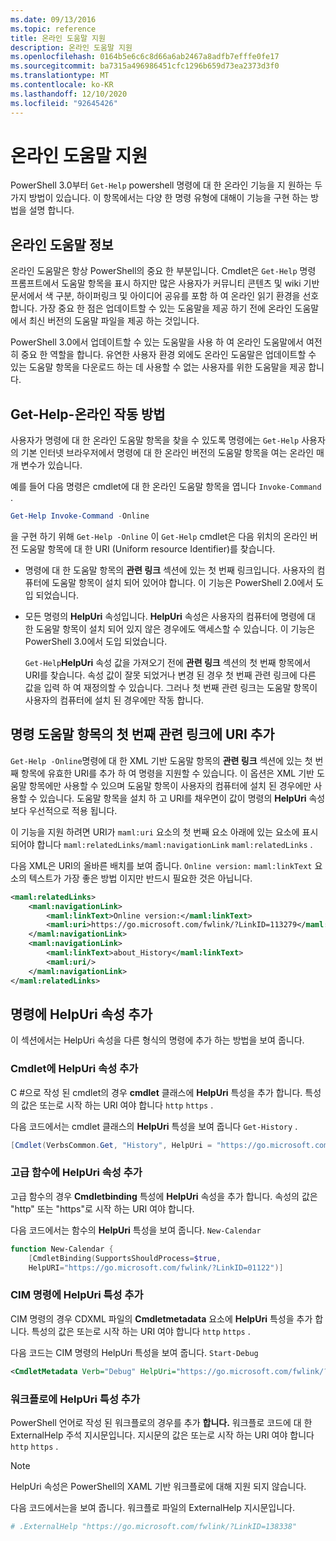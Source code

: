 ```yaml
---
ms.date: 09/13/2016
ms.topic: reference
title: 온라인 도움말 지원
description: 온라인 도움말 지원
ms.openlocfilehash: 0164b5e6c6c8d66a6ab2467a8adfb7efffe0fe17
ms.sourcegitcommit: ba7315a496986451cfc1296b659d73ea2373d3f0
ms.translationtype: MT
ms.contentlocale: ko-KR
ms.lasthandoff: 12/10/2020
ms.locfileid: "92645426"
---
```

# <a name="supporting-online-help"></a>온라인 도움말 지원

PowerShell 3.0부터 `Get-Help` powershell 명령에 대 한 온라인 기능을 지 원하는 두 가지 방법이 있습니다. 이 항목에서는 다양 한 명령 유형에 대해이 기능을 구현 하는 방법을 설명 합니다.

## <a name="about-online-help"></a>온라인 도움말 정보

온라인 도움말은 항상 PowerShell의 중요 한 부분입니다. Cmdlet은 `Get-Help` 명령 프롬프트에서 도움말 항목을 표시 하지만 많은 사용자가 커뮤니티 콘텐츠 및 wiki 기반 문서에서 색 구분, 하이퍼링크 및 아이디어 공유를 포함 하 여 온라인 읽기 환경을 선호 합니다. 가장 중요 한 점은 업데이트할 수 있는 도움말을 제공 하기 전에 온라인 도움말에서 최신 버전의 도움말 파일을 제공 하는 것입니다.

PowerShell 3.0에서 업데이트할 수 있는 도움말을 사용 하 여 온라인 도움말에서 여전히 중요 한 역할을 합니다. 유연한 사용자 환경 외에도 온라인 도움말은 업데이트할 수 있는 도움말 항목을 다운로드 하는 데 사용할 수 없는 사용자를 위한 도움말을 제공 합니다.

## <a name="how-get-help--online-works"></a>Get-Help-온라인 작동 방법

사용자가 명령에 대 한 온라인 도움말 항목을 찾을 수 있도록 명령에는 `Get-Help` 사용자의 기본 인터넷 브라우저에서 명령에 대 한 온라인 버전의 도움말 항목을 여는 온라인 매개 변수가 있습니다.

예를 들어 다음 명령은 cmdlet에 대 한 온라인 도움말 항목을 엽니다 `Invoke-Command` .

```powershell
Get-Help Invoke-Command -Online
```

을 구현 하기 위해 `Get-Help -Online` 이 `Get-Help` cmdlet은 다음 위치의 온라인 버전 도움말 항목에 대 한 URI (Uniform resource Identifier)를 찾습니다.

- 명령에 대 한 도움말 항목의 **관련 링크** 섹션에 있는 첫 번째 링크입니다. 사용자의 컴퓨터에 도움말 항목이 설치 되어 있어야 합니다. 이 기능은 PowerShell 2.0에서 도입 되었습니다.

- 모든 명령의 **HelpUri** 속성입니다. **HelpUri** 속성은 사용자의 컴퓨터에 명령에 대 한 도움말 항목이 설치 되어 있지 않은 경우에도 액세스할 수 있습니다. 이 기능은 PowerShell 3.0에서 도입 되었습니다.

  `Get-Help`**HelpUri** 속성 값을 가져오기 전에 **관련 링크** 섹션의 첫 번째 항목에서 URI를 찾습니다. 속성 값이 잘못 되었거나 변경 된 경우 첫 번째 관련 링크에 다른 값을 입력 하 여 재정의할 수 있습니다. 그러나 첫 번째 관련 링크는 도움말 항목이 사용자의 컴퓨터에 설치 된 경우에만 작동 합니다.

## <a name="adding-a-uri-to-the-first-related-link-of-a-command-help-topic"></a>명령 도움말 항목의 첫 번째 관련 링크에 URI 추가

`Get-Help -Online`명령에 대 한 XML 기반 도움말 항목의 **관련 링크** 섹션에 있는 첫 번째 항목에 유효한 URI를 추가 하 여 명령을 지원할 수 있습니다. 이 옵션은 XML 기반 도움말 항목에만 사용할 수 있으며 도움말 항목이 사용자의 컴퓨터에 설치 된 경우에만 사용할 수 있습니다. 도움말 항목을 설치 하 고 URI를 채우면이 값이 명령의 **HelpUri** 속성 보다 우선적으로 적용 됩니다.

이 기능을 지원 하려면 URI가 `maml:uri` 요소의 첫 번째 요소 아래에 있는 요소에 표시 되어야 합니다 `maml:relatedLinks/maml:navigationLink` `maml:relatedLinks` .

다음 XML은 URI의 올바른 배치를 보여 줍니다. `Online version:` `maml:linkText` 요소의 텍스트가 가장 좋은 방법 이지만 반드시 필요한 것은 아닙니다.

```xml
<maml:relatedLinks>
    <maml:navigationLink>
        <maml:linkText>Online version:</maml:linkText>
        <maml:uri>https://go.microsoft.com/fwlink/?LinkID=113279</maml:uri>
    </maml:navigationLink>
    <maml:navigationLink>
        <maml:linkText>about_History</maml:linkText>
        <maml:uri/>
    </maml:navigationLink>
</maml:relatedLinks>
```

## <a name="adding-the-helpuri-property-to-a-command"></a>명령에 HelpUri 속성 추가

이 섹션에서는 HelpUri 속성을 다른 형식의 명령에 추가 하는 방법을 보여 줍니다.

### <a name="adding-a-helpuri-property-to-a-cmdlet"></a>Cmdlet에 HelpUri 속성 추가

C #으로 작성 된 cmdlet의 경우 **cmdlet** 클래스에 **HelpUri** 특성을 추가 합니다. 특성의 값은 또는로 시작 하는 URI 여야 합니다 `http` `https` .

다음 코드에서는 cmdlet 클래스의 **HelpUri** 특성을 보여 줍니다 `Get-History` .

```csharp
[Cmdlet(VerbsCommon.Get, "History", HelpUri = "https://go.microsoft.com/fwlink/?LinkID=001122")]
```

### <a name="adding-a-helpuri-property-to-an-advanced-function"></a>고급 함수에 HelpUri 속성 추가

고급 함수의 경우 **Cmdletbinding** 특성에 **HelpUri** 속성을 추가 합니다. 속성의 값은 "http" 또는 "https"로 시작 하는 URI 여야 합니다.

다음 코드에서는 함수의 **HelpUri** 특성을 보여 줍니다. `New-Calendar`

```powershell
function New-Calendar {
    [CmdletBinding(SupportsShouldProcess=$true,
    HelpURI="https://go.microsoft.com/fwlink/?LinkID=01122")]
```

### <a name="adding-a-helpuri-attribute-to-a-cim-command"></a>CIM 명령에 HelpUri 특성 추가

CIM 명령의 경우 CDXML 파일의 **Cmdletmetadata** 요소에 **HelpUri** 특성을 추가 합니다.
특성의 값은 또는로 시작 하는 URI 여야 합니다 `http` `https` .

다음 코드는 CIM 명령의 HelpUri 특성을 보여 줍니다. `Start-Debug`

```xml
<CmdletMetadata Verb="Debug" HelpUri="https://go.microsoft.com/fwlink/?LinkID=001122"/>
```

### <a name="adding-a-helpuri-attribute-to-a-workflow"></a>워크플로에 HelpUri 특성 추가

PowerShell 언어로 작성 된 워크플로의 경우를 추가 **합니다.** 워크플로 코드에 대 한 ExternalHelp 주석 지시문입니다. 지시문의 값은 또는로 시작 하는 URI 여야 합니다 `http` `https` .

> [!NOTE]
> HelpUri 속성은 PowerShell의 XAML 기반 워크플로에 대해 지원 되지 않습니다.

다음 코드에서는을 보여 줍니다. 워크플로 파일의 ExternalHelp 지시문입니다.

```powershell
# .ExternalHelp "https://go.microsoft.com/fwlink/?LinkID=138338"
```
